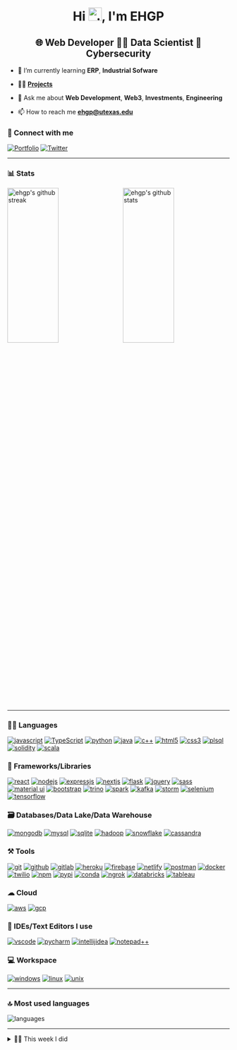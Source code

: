 <!-- [![ehgp.github.io]()](https://ehgp.github.io) -->

<h1 align="center">Hi <img src="https://raw.githubusercontent.com/MartinHeinz/MartinHeinz/master/wave.gif" width="30" height="30" alt="...">, I'm EHGP</h1>

<h2 align="center">🌐 Web Developer 🧑‍💻 Data Scientist 🧩 Cybersecurity</h2>

- 🌱 I’m currently learning **ERP**, **Industrial Sofware**

- 👨‍💻 **[Projects](https://ehgp.github.io/my-work/)**

- 💬 Ask me about **Web Development**, **Web3**, **Investments**, **Engineering**

- 📫 How to reach me **[ehgp@utexas.edu](mailto&#58;ehgp&#64;utexas&#46;edu)**

<!-- - 📝 I regularly write articles on my [blog]() -->

### 🤝 Connect with me

[![Portfolio](https://img.shields.io/badge/Portfolio-000000?style=for-the-badge&logo=Portfolio&logoColor=white)](https://ehgp.github.io)
[![Twitter](https://img.shields.io/badge/Twitter-1DA1F2?style=for-the-badge&logo=twitter&logoColor=white)](https://twitter.com/egventures_net)

---

### 📊 Stats

<img src="https://github-readme-stats.vercel.app/api?username=ehgp&include_all_commits=true&show_icons=true&theme=github_dark&hide_border=true" alt="ehgp's github stats" align="right" width="48%" height= "30%" >

<img src="https://github-readme-streak-stats.herokuapp.com/?user=ehgp&theme=tokyonight&hide_border=true" alt="ehgp's github streak" width="48%" height="30%">

---

### 🧑‍💻 Languages

[![javascript](https://img.shields.io/badge/JavaScript-323330?style=for-the-badge&logo=javascript&logoColor=F7DF1E)](https://ehgp.github.io)
[![TypeScript](https://img.shields.io/badge/TypeScript-007ACC?style=for-the-badge&logo=typescript&logoColor=white)](https://ehgp.github.io)
[![python](https://img.shields.io/badge/Python-FFD43B?style=for-the-badge&logo=python&logoColor=darkgreen)](https://ehgp.github.io)
[![java](https://img.shields.io/badge/Java-ED8B00?style=for-the-badge&logo=java&logoColor=white)](https://ehgp.github.io)
[![c++](https://img.shields.io/badge/C%2B%2B-00599C?style=for-the-badge&logo=c%2B%2B&logoColor=white)](https://ehgp.github.io)
[![html5](https://img.shields.io/badge/HTML5-E34F26?style=for-the-badge&logo=html5&logoColor=white)](https://ehgp.github.io)
[![css3](https://img.shields.io/badge/CSS3-1572B6?style=for-the-badge&logo=css3&logoColor=white)](https://ehgp.github.io)
[![plsql](https://img.shields.io/badge/PLSQL-F80000?style=for-the-badge&logo=oracle&logoColor=black)](https://ehgp.github.io)
[![solidity](https://img.shields.io/badge/solidity-000000?style=for-the-badge&logo=solidity&logoColor=white)](https://ehgp.github.io)
[![scala](https://img.shields.io/badge/scala-DC322F?style=for-the-badge&logo=scala&logoColor=white)](https://ehgp.github.io)

### 🧩 Frameworks/Libraries

[![react](https://img.shields.io/badge/React-20232A?style=for-the-badge&logo=react&logoColor=61DAFB)](https://ehgp.github.io)
[![nodejs](https://img.shields.io/badge/Node.js-339933?style=for-the-badge&logo=nodedotjs&logoColor=white)](https://ehgp.github.io)
[![expressjs](https://img.shields.io/badge/Express.js-000000?style=for-the-badge&logo=express&logoColor=white)](https://ehgp.github.io)
[![nextjs](https://img.shields.io/badge/Next.js-000000?style=for-the-badge&logo=next.js&logoColor=white)](https://ehgp.github.io)
[![flask](https://img.shields.io/badge/Flask-000000?style=for-the-badge&logo=flask&logoColor=white)](https://ehgp.github.io)
[![jquery](https://img.shields.io/badge/jQuery-0769AD?style=for-the-badge&logo=jquery&logoColor=white)](https://ehgp.github.io)
[![sass](https://img.shields.io/badge/Sass-CC6699?style=for-the-badge&logo=sass&logoColor=white)](https://ehgp.github.io)
[![material ui](https://img.shields.io/badge/Material%20UI-007FFF?style=for-the-badge&logo=mui&logoColor=white)](https://ehgp.github.io)
[![bootstrap](https://img.shields.io/badge/Bootstrap-563D7C?style=for-the-badge&logo=bootstrap&logoColor=white)](https://ehgp.github.io)
[![trino](https://img.shields.io/badge/trino-dd00a1?style=for-the-badge&logo=trino&logoColor=white)](https://ehgp.github.io)
[![spark](https://img.shields.io/badge/spark-F55B14?style=for-the-badge&logo=apache&logoColor=white)](https://ehgp.github.io)
[![kafka](https://img.shields.io/badge/kafka-000000?style=for-the-badge&logo=apache&logoColor=white)](https://ehgp.github.io)
[![storm](https://img.shields.io/badge/storm-000000?style=for-the-badge&logo=apache&logoColor=white)](https://ehgp.github.io)
[![selenium](https://img.shields.io/badge/selenium-000000?style=for-the-badge&logo=selenium&logoColor=white)](https://ehgp.github.io)
[![tensorflow](https://img.shields.io/badge/tensorflow-ff6f00?style=for-the-badge&logo=tensorflow&logoColor=white)](https://ehgp.github.io)

### 🗃️ Databases/Data Lake/Data Warehouse

[![mongodb](https://img.shields.io/badge/MongoDB-4EA94B?style=for-the-badge&logo=mongodb&logoColor=white)](https://ehgp.github.io)
[![mysql](https://img.shields.io/badge/MySQL-005C84?style=for-the-badge&logo=mysql&logoColor=white)](https://ehgp.github.io)
[![sqlite](https://img.shields.io/badge/SQLite-07405E?style=for-the-badge&logo=sqlite&logoColor=white)](https://ehgp.github.io)
[![hadoop](https://img.shields.io/badge/hadoop-000000?style=for-the-badge&logo=apache&logoColor=white)](https://ehgp.github.io)
[![snowflake](https://img.shields.io/badge/snowflake-0693e3?style=for-the-badge&logo=snowflake&logoColor=white)](https://ehgp.github.io)
[![cassandra](https://img.shields.io/badge/cassandra-1c81a0?style=for-the-badge&logo=apache&logoColor=white)](https://ehgp.github.io)

### ⚒️ Tools

[![git](https://img.shields.io/badge/GIT-E44C30?style=for-the-badge&logo=git&logoColor=white)](https://ehgp.github.io)
[![github](https://img.shields.io/badge/GitHub-100000?style=for-the-badge&logo=github&logoColor=white)](https://ehgp.github.io)
[![gitlab](https://img.shields.io/badge/gitlab-000000?style=for-the-badge&logo=gitlab&logoColor=white)](https://ehgp.github.io)
[![heroku](https://img.shields.io/badge/Heroku-430098?style=for-the-badge&logo=heroku&logoColor=white)](https://ehgp.github.io)
[![firebase](https://img.shields.io/badge/firebase-ffca28?style=for-the-badge&logo=firebase&logoColor=black)](https://ehgp.github.io)
[![netlify](https://img.shields.io/badge/Netlify-00C7B7?style=for-the-badge&logo=netlify&logoColor=white)](https://ehgp.github.io)
[![postman](https://img.shields.io/badge/Postman-FF6C37?style=for-the-badge&logo=Postman&logoColor=white)](https://ehgp.github.io)
[![docker](https://img.shields.io/badge/Docker-2CA5E0?style=for-the-badge&logo=docker&logoColor=white)](https://ehgp.github.io)
[![twilio](https://img.shields.io/badge/Twilio-F22F46?style=for-the-badge&logo=Twilio&logoColor=white)](https://ehgp.github.io)
[![npm](https://img.shields.io/badge/npm-CB3837?style=for-the-badge&logo=npm&logoColor=white)](https://ehgp.github.io)
[![pypi](https://img.shields.io/badge/pypi-3775A9?style=for-the-badge&logo=pypi&logoColor=white)](https://ehgp.github.io)
[![conda](https://img.shields.io/badge/conda-342B029.svg?&style=for-the-badge&logo=anaconda&logoColor=white)](https://ehgp.github.io)
[![ngrok](https://img.shields.io/badge/ngrok-007aff?style=for-the-badge&logo=ngrok&logoColor=white)](https://ehgp.github.io)
[![databricks](https://img.shields.io/badge/databricks-FF3621?style=for-the-badge&logo=databricks&logoColor=white)](https://ehgp.github.io)
[![tableau](https://img.shields.io/badge/tableau-ffffff?style=for-the-badge&logo=tableau&logoColor=black)](https://ehgp.github.io)

### ☁ Cloud

[![aws](https://img.shields.io/badge/aws-ec7211?style=for-the-badge&logo=aws&logoColor=black)](https://ehgp.github.io)
[![gcp](https://img.shields.io/badge/gcp-2962ff?style=for-the-badge&logo=google&logoColor=white)](https://ehgp.github.io)

### 🧠 IDEs/Text Editors I use

[![vscode](https://img.shields.io/badge/Visual_Studio_Code-0078D4?style=for-the-badge&logo=visual%20studio%20code&logoColor=white)](https://ehgp.github.io)
[![pycharm](https://img.shields.io/badge/PyCharm-000000.svg?&style=for-the-badge&logo=PyCharm&logoColor=white)](https://ehgp.github.io)
[![intellijidea](https://img.shields.io/badge/IntelliJIDEA-000000.svg?style=for-the-badge&logo=intellij-idea&logoColor=white)](https://ehgp.github.io)
[![notepad++](https://img.shields.io/badge/Notepad++-90E59A.svg?style=for-the-badge&logo=notepad%2B%2B&logoColor=black)](https://ehgp.github.io)

### 💻 Workspace

[![windows](https://img.shields.io/badge/Windows-0078D6?style=for-the-badge&logo=windows&logoColor=white)](https://ehgp.github.io)
[![linux](https://img.shields.io/badge/Linux-0168D6?style=for-the-badge&logo=linux&logoColor=white)](https://ehgp.github.io)
[![unix](https://img.shields.io/badge/Mac-0168D6?style=for-the-badge&logo=Apple&logoColor=white)](https://ehgp.github.io)

---

### 🔝 Most used languages
  <img alt="languages" src="https://github-readme-stats.vercel.app/api/top-langs/?username=ehgp&theme=github_dark&hide_border=true&hide=Jupyter%20Notebook,css,html,scss,python,MATLAB&layout=compact" />

---

<details>
  <summary>🧑‍🔬 This week I did</summary>

  [![ehgp's wakatime stats](https://github-readme-stats.vercel.app/api/wakatime?username=ehgp&theme=github_dark&hide_border=true)](https://wakatime.com/@ehgp)
</details>

<!-- ### 📜 Latest Blog Posts -->

<!-- BLOG-POST-LIST:START -->
<!-- BLOG-POST-LIST:END -->

<!-- --- -->